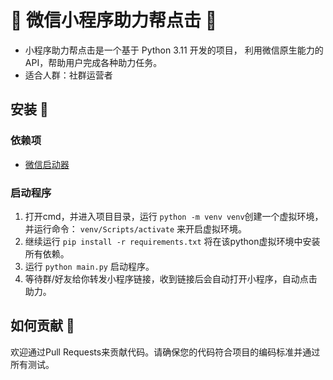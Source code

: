  # 🚀 微信小程序助力帮点击 🤖
- 小程序助力帮点击是一个基于 Python 3.11 开发的项目， 利用微信原生能力的API，帮助用户完成各种助力任务。
- 适合人群：社群运营者

## 安装 🔧

### 依赖项

- [微信启动器](https://wechatsdk.com/)

### 启动程序

1. 打开cmd，并进入项目目录，运行 `python -m venv venv`创建一个虚拟环境，并运行命令： `venv/Scripts/activate` 来开启虚拟环境。
2. 继续运行 `pip install -r requirements.txt` 将在该python虚拟环境中安装所有依赖。
3. 运行 `python main.py` 启动程序。
4. 等待群/好友给你转发小程序链接，收到链接后会自动打开小程序，自动点击助力。


## 如何贡献 🤝

欢迎通过Pull Requests来贡献代码。请确保您的代码符合项目的编码标准并通过所有测试。
